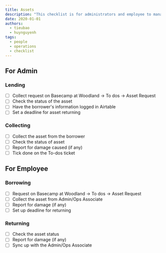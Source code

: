 ```yaml
---
title: Assets
description: "This checklist is for administrators and employee to manage company's assets."
date: 2020-01-01
authors:
  - tieubao
  - huynguyenh
tags:
  - people
  - operations
  - checklist
---
```


## For Admin

### Lending

- [ ] Collect request on Basecamp at Woodland → To dos → Asset Request
- [ ] Check the status of the asset
- [ ] Have the borrower's information logged in Airtable
- [ ] Set a deadline for asset returning

### Collecting

- [ ] Collect the asset from the borrower
- [ ] Check the status of asset
- [ ] Report for damage caused (if any)
- [ ] Tick done on the To-dos ticket

## For Employee

### Borrowing

- [ ] Request on Basecamp at Woodland → To dos → Asset Request
- [ ] Collect the asset from Admin/Ops Associate
- [ ] Report for damage (if any)
- [ ] Set up deadline for returning

### Returning

- [ ] Check the asset status
- [ ] Report for damage (if any)
- [ ] Sync up with the Admin/Ops Associate
